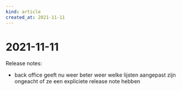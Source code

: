 ```yaml
---
kind: article
created_at: 2021-11-11
---
```


# 2021-11-11

Release notes:

* back office geeft nu weer beter weer welke lijsten aangepast zijn ongeacht of ze een expliciete release note hebben
